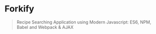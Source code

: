  # Forkify 

> Recipe Searching Application using Modern Javascript: ES6, NPM, Babel and Webpack & AJAX


